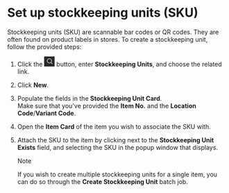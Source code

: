 # Set up stockkeeping units (SKU)

Stockkeeping units (SKU) are scannable bar codes or QR codes. They are often found on product labels in stores. To create a stockkeeping unit, follow the provided steps:

1. Click the ![Lightbulb that opens the Tell Me feature](../../images/Icons/Lightbulb_icon.png "Tell Me what you want to do") button, enter **Stockkeeping Units**, and choose the related link.     
2. Click **New**.
3. Populate the fields in the **Stockkeeping Unit Card**.     
   Make sure that you've provided the **Item No.** and the **Location Code**/**Variant Code**.
4. Open the **Item Card** of the item you wish to associate the SKU with. 
5. Attach the SKU to the item by clicking next to the **Stockkeeping Unit Exists** field, and selecting the SKU in the popup window that displays. 
   
   > [!Note]
   > If you wish to create multiple stockkeeping units for a single item, you can do so through the **Create Stockkeeping Unit** batch job. 